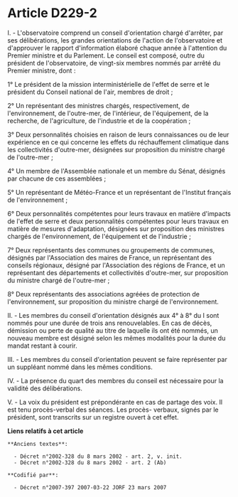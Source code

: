 # Article D229-2

I. - L'observatoire comprend un conseil d'orientation chargé d'arrêter, par ses délibérations, les grandes orientations de
l'action de l'observatoire et d'approuver le rapport d'information élaboré chaque année à l'attention du Premier ministre et
du Parlement. Le conseil est composé, outre du président de l'observatoire, de vingt-six membres nommés par arrêté du Premier
ministre, dont :

1° Le président de la mission interministérielle de l'effet de serre et le président du Conseil national de l'air, membres de
droit ;

2° Un représentant des ministres chargés, respectivement, de l'environnement, de l'outre-mer, de l'intérieur, de
l'équipement, de la recherche, de l'agriculture, de l'industrie et de la coopération ;

3° Deux personnalités choisies en raison de leurs connaissances ou de leur expérience en ce qui concerne les effets du
réchauffement climatique dans les collectivités d'outre-mer, désignées sur proposition du ministre chargé de l'outre-mer ;

4° Un membre de l'Assemblée nationale et un membre du Sénat, désignés par chacune de ces assemblées ;

5° Un représentant de Météo-France et un représentant de l'Institut français de l'environnement ;

6° Deux personnalités compétentes pour leurs travaux en matière d'impacts de l'effet de serre et deux personnalités
compétentes pour leurs travaux en matière de mesures d'adaptation, désignées sur proposition des ministres chargés de
l'environnement, de l'équipement et de l'industrie ;

7° Deux représentants des communes ou groupements de communes, désignés par l'Association des maires de France, un
représentant des conseils régionaux, désigné par l'Association des régions de France, et un représentant des départements et
collectivités d'outre-mer, sur proposition du ministre chargé de l'outre-mer ;

8° Deux représentants des associations agréées de protection de l'environnement, sur proposition du ministre chargé de
l'environnement.

II. - Les membres du conseil d'orientation désignés aux 4° à 8° du I sont nommés pour une durée de trois ans renouvelables.
En cas de décès, démission ou perte de qualité au titre de laquelle ils ont été nommés, un nouveau membre est désigné selon
les mêmes modalités pour la durée du mandat restant à courir.

III. - Les membres du conseil d'orientation peuvent se faire représenter par un suppléant nommé dans les mêmes conditions.

IV. - La présence du quart des membres du conseil est nécessaire pour la validité des délibérations.

V. - La voix du président est prépondérante en cas de partage des voix. Il est tenu procès-verbal des séances. Les procès-
verbaux, signés par le président, sont transcrits sur un registre ouvert à cet effet.

**Liens relatifs à cet article**

	**Anciens textes**:

	  - Décret n°2002-328 du 8 mars 2002 - art. 2, v. init.
	  - Décret n°2002-328 du 8 mars 2002 - art. 2 (Ab)

	**Codifié par**:

	  - Décret n°2007-397 2007-03-22 JORF 23 mars 2007

